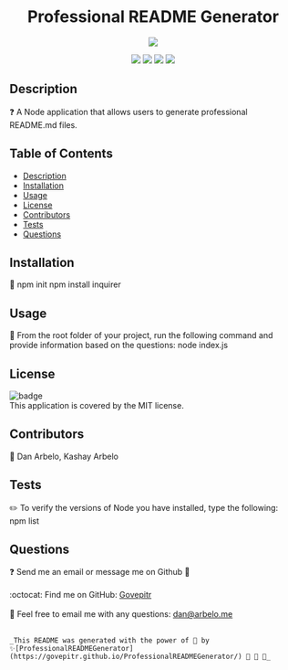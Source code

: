 
  <h1 align="center">Professional README Generator </h1>
  
  <p align="center">
    <img src="https://img.shields.io/badge/license-MIT-success" />
  </p>  
  
  <p align="center">
    <img src="https://img.shields.io/github/repo-size/Govepitr/ProfessionalREADMEGenerator?style=plastic" />
    <img src="https://img.shields.io/github/languages/count/Govepitr/ProfessionalREADMEGenerator?style=plastic" />
    <img src="https://img.shields.io/github/languages/top/Govepitr/ProfessionalREADMEGenerator?style=plastic" />
    <img src="https://img.shields.io/github/last-commit/Govepitr/ProfessionalREADMEGenerator?style=plastic" />
  </p>
  
  ## Description
  ❓ A Node application that allows users to generate professional README.md files.

  
  ## Table of Contents
  - [Description](#description)
  - [Installation](#installation)
  - [Usage](#usage)
  - [License](#license)
  - [Contributors](#contributors)
  - [Tests](#tests)
  - [Questions](#questions)

  ## Installation
  🚨 npm init  npm install inquirer

  ## Usage
  🚀 From the root folder of your project, run the following command and provide information based on the questions: node index.js

  ## License
  ![badge](https://img.shields.io/badge/license-MIT-success)
  <br />
  This application is covered by the MIT license.

  ## Contributors
  👥 Dan Arbelo, Kashay Arbelo

  ## Tests
  ✏️ To verify the versions of Node you have installed, type the following: npm list

  ## Questions
  :question: Send me an email or message me on Github :e-mail:<br />
    <br />
    :octocat: Find me on GitHub: [Govepitr](https://github.com/Govepitr)<br />
    <br />
    📜 Feel free to email me with any questions: dan@arbelo.me<br /><br />

    _This README was generated with the power of 💞 by ✨[ProfessionalREADMEGenerator](https://govepitr.github.io/ProfessionalREADMEGenerator/) 🤘 🤘 🤘_
  